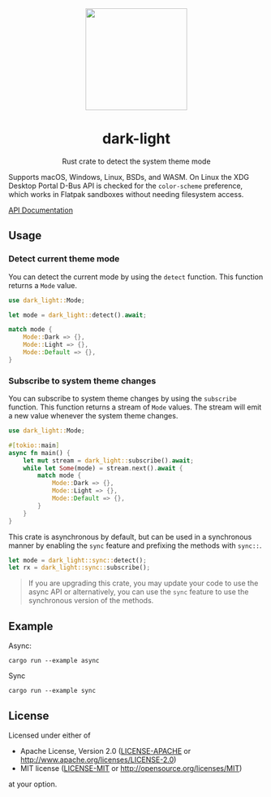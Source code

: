 <div align="center">
    <img src="resources/icon/icon.svg" width="200"/>
    <h1>dark-light</h1>
    <p>Rust crate to detect the system theme mode</p>
</div>

Supports macOS, Windows, Linux, BSDs, and WASM. On Linux the XDG Desktop Portal D-Bus API is checked for the `color-scheme` preference, which works in Flatpak sandboxes without needing filesystem access.

[API Documentation](https://docs.rs/dark-light/)

## Usage

### Detect current theme mode
You can detect the current mode by using the `detect` function. This function returns a `Mode` value.
```rust
use dark_light::Mode;

let mode = dark_light::detect().await;

match mode {
    Mode::Dark => {},
    Mode::Light => {},
    Mode::Default => {},
}
```

### Subscribe to system theme changes
You can subscribe to system theme changes by using the `subscribe` function. This function returns a stream of `Mode` values. The stream will emit a new value whenever the system theme changes.

```rust
use dark_light::Mode;

#[tokio::main]
async fn main() {
    let mut stream = dark_light::subscribe().await;
    while let Some(mode) = stream.next().await {
        match mode {
            Mode::Dark => {},
            Mode::Light => {},
            Mode::Default => {},
        }
    }
}
```

This crate is asynchronous by default, but can be used in a synchronous manner by enabling the `sync` feature and prefixing the methods with `sync::`. 

 ```rust
let mode = dark_light::sync::detect();
let rx = dark_light::sync::subscribe();
```

> If you are upgrading this crate, you may update your code to use the async API or alternatively, you can use the `sync` feature to use the synchronous version of the methods.

## Example

Async:
```
cargo run --example async
```

Sync
```
cargo run --example sync
```

## License

Licensed under either of

 * Apache License, Version 2.0 ([LICENSE-APACHE](LICENSE-APACHE) or http://www.apache.org/licenses/LICENSE-2.0)
 * MIT license ([LICENSE-MIT](LICENSE-MIT) or http://opensource.org/licenses/MIT)

at your option.


